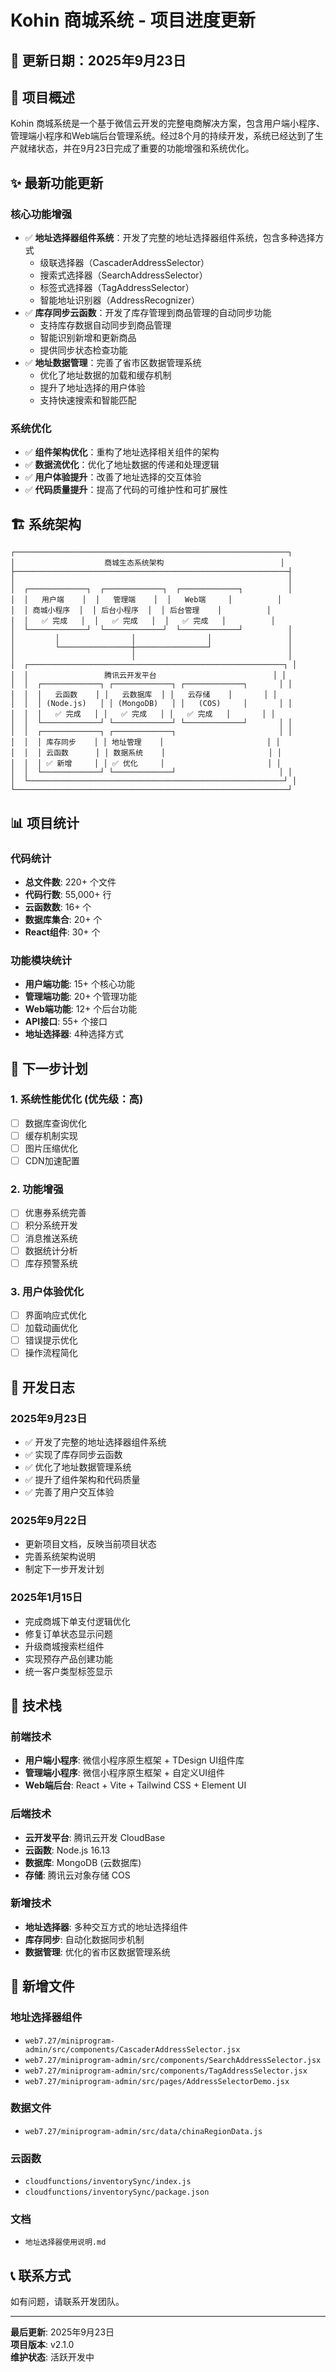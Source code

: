 # Kohin 商城系统 - 项目进度更新

## 📅 更新日期：2025年9月23日

## 🎯 项目概述

Kohin 商城系统是一个基于微信云开发的完整电商解决方案，包含用户端小程序、管理端小程序和Web端后台管理系统。经过8个月的持续开发，系统已经达到了生产就绪状态，并在9月23日完成了重要的功能增强和系统优化。

## ✨ 最新功能更新

### 核心功能增强
- ✅ **地址选择器组件系统**：开发了完整的地址选择器组件系统，包含多种选择方式
  - 级联选择器（CascaderAddressSelector）
  - 搜索式选择器（SearchAddressSelector）
  - 标签式选择器（TagAddressSelector）
  - 智能地址识别器（AddressRecognizer）
- ✅ **库存同步云函数**：开发了库存管理到商品管理的自动同步功能
  - 支持库存数据自动同步到商品管理
  - 智能识别新增和更新商品
  - 提供同步状态检查功能
- ✅ **地址数据管理**：完善了省市区数据管理系统
  - 优化了地址数据的加载和缓存机制
  - 提升了地址选择的用户体验
  - 支持快速搜索和智能匹配

### 系统优化
- ✅ **组件架构优化**：重构了地址选择相关组件的架构
- ✅ **数据流优化**：优化了地址数据的传递和处理逻辑
- ✅ **用户体验提升**：改善了地址选择的交互体验
- ✅ **代码质量提升**：提高了代码的可维护性和可扩展性

## 🏗️ 系统架构

```
┌─────────────────────────────────────────────────────────────┐
│                    商城生态系统架构                          │
├─────────────────────────────────────────────────────────────┤
│                                                             │
│  ┌─────────────┐  ┌─────────────┐  ┌─────────────┐          │
│  │   用户端    │  │   管理端    │  │   Web端     │          │
│  │ 商城小程序  │  │ 后台小程序  │  │ 后台管理    │          │
│  │   ✅ 完成   │  │   ✅ 完成   │  │   ✅ 完成   │          │
│  └─────────────┘  └─────────────┘  └─────────────┘          │
│         │                │                │                 │
│         └────────────────┼────────────────┘                 │
│                          │                                  │
│  ┌─────────────────────────────────────────────────────────┐ │
│  │                 腾讯云开发平台                          │ │
│  │  ┌─────────────┐ ┌─────────────┐ ┌─────────────┐       │ │
│  │  │   云函数    │ │   云数据库  │ │   云存储    │       │ │
│  │  │ (Node.js)   │ │ (MongoDB)   │ │   (COS)     │       │ │
│  │  │   ✅ 完成   │ │   ✅ 完成   │ │   ✅ 完成   │       │ │
│  │  └─────────────┘ └─────────────┘ └─────────────┘       │ │
│  │  ┌─────────────┐ ┌─────────────┐                       │ │
│  │  │ 库存同步    │ │ 地址管理    │                       │ │
│  │  │ 云函数      │ │ 数据系统    │                       │ │
│  │  │ ✅ 新增     │ │ ✅ 优化     │                       │ │
│  │  └─────────────┘ └─────────────┘                       │ │
│  └─────────────────────────────────────────────────────────┘ │
└─────────────────────────────────────────────────────────────┘
```

## 📊 项目统计

### 代码统计
- **总文件数**: 220+ 个文件
- **代码行数**: 55,000+ 行
- **云函数数**: 16+ 个
- **数据库集合**: 20+ 个
- **React组件**: 30+ 个

### 功能模块统计
- **用户端功能**: 15+ 个核心功能
- **管理端功能**: 20+ 个管理功能
- **Web端功能**: 12+ 个后台功能
- **API接口**: 55+ 个接口
- **地址选择器**: 4种选择方式

## 🚀 下一步计划

### 1. 系统性能优化 (优先级：高)
- [ ] 数据库查询优化
- [ ] 缓存机制实现
- [ ] 图片压缩优化
- [ ] CDN加速配置

### 2. 功能增强
- [ ] 优惠券系统完善
- [ ] 积分系统开发
- [ ] 消息推送系统
- [ ] 数据统计分析
- [ ] 库存预警系统

### 3. 用户体验优化
- [ ] 界面响应式优化
- [ ] 加载动画优化
- [ ] 错误提示优化
- [ ] 操作流程简化

## 📝 开发日志

### 2025年9月23日
- ✅ 开发了完整的地址选择器组件系统
- ✅ 实现了库存同步云函数
- ✅ 优化了地址数据管理系统
- ✅ 提升了组件架构和代码质量
- ✅ 完善了用户交互体验

### 2025年9月22日
- 更新项目文档，反映当前项目状态
- 完善系统架构说明
- 制定下一步开发计划

### 2025年1月15日
- 完成商城下单支付逻辑优化
- 修复订单状态显示问题
- 升级商城搜索栏组件
- 实现预存产品创建功能
- 统一客户类型标签显示

## 🔧 技术栈

### 前端技术
- **用户端小程序**: 微信小程序原生框架 + TDesign UI组件库
- **管理端小程序**: 微信小程序原生框架 + 自定义UI组件
- **Web端后台**: React + Vite + Tailwind CSS + Element UI

### 后端技术
- **云开发平台**: 腾讯云开发 CloudBase
- **云函数**: Node.js 16.13
- **数据库**: MongoDB (云数据库)
- **存储**: 腾讯云对象存储 COS

### 新增技术
- **地址选择器**: 多种交互方式的地址选择组件
- **库存同步**: 自动化数据同步机制
- **数据管理**: 优化的省市区数据管理系统

## 📁 新增文件

### 地址选择器组件
- `web7.27/miniprogram-admin/src/components/CascaderAddressSelector.jsx`
- `web7.27/miniprogram-admin/src/components/SearchAddressSelector.jsx`
- `web7.27/miniprogram-admin/src/components/TagAddressSelector.jsx`
- `web7.27/miniprogram-admin/src/pages/AddressSelectorDemo.jsx`

### 数据文件
- `web7.27/miniprogram-admin/src/data/chinaRegionData.js`

### 云函数
- `cloudfunctions/inventorySync/index.js`
- `cloudfunctions/inventorySync/package.json`

### 文档
- `地址选择器使用说明.md`

## 📞 联系方式

如有问题，请联系开发团队。

---

**最后更新**: 2025年9月23日  
**项目版本**: v2.1.0  
**维护状态**: 活跃开发中
